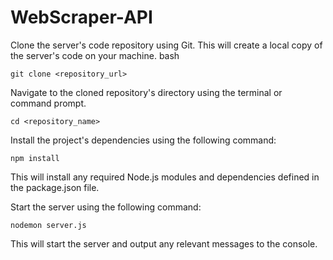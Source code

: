 # WebScraper-API

Clone the server's code repository using Git. This will create a local copy of the server's code on your machine.
bash

`git clone <repository_url>`

Navigate to the cloned repository's directory using the terminal or command prompt.

`cd <repository_name>`

Install the project's dependencies using the following command:

`npm install`

This will install any required Node.js modules and dependencies defined in the package.json file.

Start the server using the following command:

`nodemon server.js`

This will start the server and output any relevant messages to the console.
